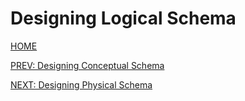 # Designing Logical Schema

[HOME](../README.md)

[PREV: Designing Conceptual Schema](3_Conceptual_Schema.md)

[NEXT: Designing Physical Schema](5_Physical_Design.md)